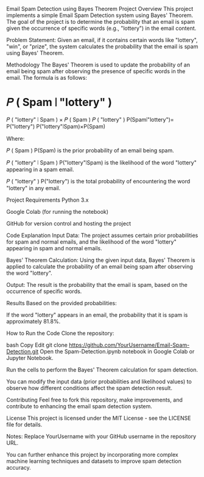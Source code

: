Email Spam Detection using Bayes Theorem
Project Overview
This project implements a simple Email Spam Detection system using Bayes' Theorem. The goal of the project is to determine the probability that an email is spam given the occurrence of specific words (e.g., "lottery") in the email content.

Problem Statement:
Given an email, if it contains certain words like "lottery", "win", or "prize", the system calculates the probability that the email is spam using Bayes' Theorem.

Methodology
The Bayes' Theorem is used to update the probability of an email being spam after observing the presence of specific words in the email. The formula is as follows:

𝑃
(
Spam
∣
"lottery"
)
=
𝑃
(
"lottery"
∣
Spam
)
×
𝑃
(
Spam
)
𝑃
(
"lottery"
)
P(Spam∣"lottery")= 
P("lottery")
P("lottery"∣Spam)×P(Spam)
​
 
Where:

𝑃
(
Spam
)
P(Spam) is the prior probability of an email being spam.

𝑃
(
"lottery"
∣
Spam
)
P("lottery"∣Spam) is the likelihood of the word "lottery" appearing in a spam email.

𝑃
(
"lottery"
)
P("lottery") is the total probability of encountering the word "lottery" in any email.

Project Requirements
Python 3.x

Google Colab (for running the notebook)

GitHub for version control and hosting the project

Code Explanation
Input Data: The project assumes certain prior probabilities for spam and normal emails, and the likelihood of the word "lottery" appearing in spam and normal emails.

Bayes' Theorem Calculation: Using the given input data, Bayes' Theorem is applied to calculate the probability of an email being spam after observing the word "lottery".

Output: The result is the probability that the email is spam, based on the occurrence of specific words.

Results
Based on the provided probabilities:

If the word "lottery" appears in an email, the probability that it is spam is approximately 81.8%.

How to Run the Code
Clone the repository:

bash
Copy
Edit
git clone https://github.com/YourUsername/Email-Spam-Detection.git
Open the Spam-Detection.ipynb notebook in Google Colab or Jupyter Notebook.

Run the cells to perform the Bayes' Theorem calculation for spam detection.

You can modify the input data (prior probabilities and likelihood values) to observe how different conditions affect the spam detection result.

Contributing
Feel free to fork this repository, make improvements, and contribute to enhancing the email spam detection system.

License
This project is licensed under the MIT License - see the LICENSE file for details.

Notes:
Replace YourUsername with your GitHub username in the repository URL.

You can further enhance this project by incorporating more complex machine learning techniques and datasets to improve spam detection accuracy.

